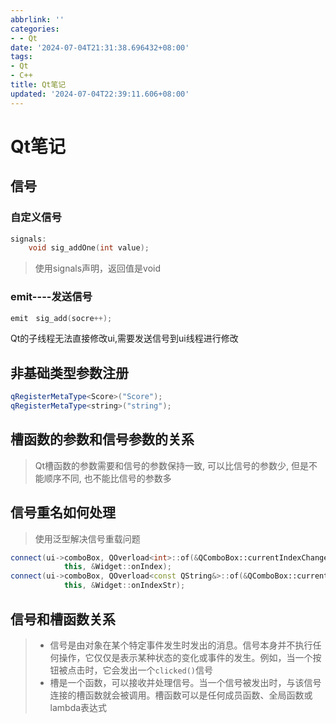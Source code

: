 ```yaml
---
abbrlink: ''
categories:
- - Qt
date: '2024-07-04T21:31:38.696432+08:00'
tags:
- Qt
- C++
title: Qt笔记
updated: '2024-07-04T22:39:11.606+08:00'
---
```

# Qt笔记

## 信号

### 自定义信号

```cpp
signals:
    void sig_addOne(int value);
```

> 使用signals声明，返回值是void

### emit----发送信号

```cpp
emit　sig_add(socre++);
```

Qt的子线程无法直接修改ui,需要发送信号到ui线程进行修改

## 非基础类型参数注册

```cpp
qRegisterMetaType<Score>("Score");
qRegisterMetaType<string>("string");
```

## 槽函数的参数和信号参数的关系

> Qt槽函数的参数需要和信号的参数保持一致, 可以比信号的参数少, 但是不能顺序不同, 也不能比信号的参数多

## 信号重名如何处理

> 使用泛型解决信号重载问题

```cpp
connect(ui->comboBox, QOverload<int>::of(&QComboBox::currentIndexChanged),
            this, &Widget::onIndex);
connect(ui->comboBox, QOverload<const QString&>::of(&QComboBox::currentIndexChanged),
            this, &Widget::onIndexStr);
```

## 信号和槽函数关系

> - 信号是由对象在某个特定事件发生时发出的消息。信号本身并不执行任何操作，它仅仅是表示某种状态的变化或事件的发生。例如，当一个按钮被点击时，它会发出一个`clicked()`信号
> - 槽是一个函数，可以接收并处理信号。当一个信号被发出时，与该信号连接的槽函数就会被调用。槽函数可以是任何成员函数、全局函数或lambda表达式

